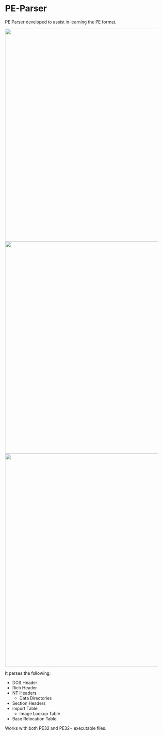 # PE-Parser
PE Parser developed to assist in learning the PE format.

<img src="https://i.imgur.com/hhVGlsh.png" width="700">
<img src="https://i.imgur.com/67ZcZzt.png" width="700">
<img src="https://i.imgur.com/iUfggFN.png" width="700">

It parses the following:

* DOS Header
* Rich Header
* NT Headers
  * Data Directories
* Section Headers
* Import Table
  * Image Lookup Table
* Base Relocation Table

Works with both PE32 and PE32+ executable files.

